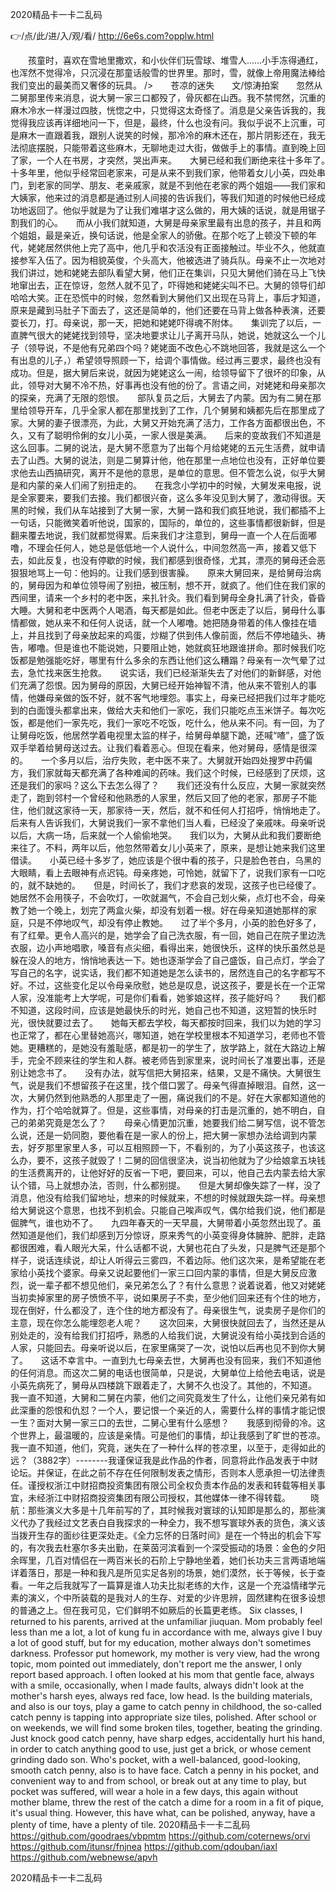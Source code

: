 
2020精品卡一卡二乱码




👉/点/此/进/入/观/看/ http://6e6s.com?opplw.html




　　孩童时，喜欢在雪地里撒欢，和小伙伴们玩雪球、堆雪人……小手冻得通红，也浑然不觉得冷，只沉浸在那童话般雪的世界里。那时，雪，就像上帝用魔法棒给我们变出的最美而又奢侈的玩具。
/>　　苍凉的迷失　　文/惊涛拍案　　忽然从二舅那里传来消息，说大舅一家三口都殁了，骨灰都在山西。我不禁愕然，沉重的麻木冷水一样漫过四肢，恍惚之中，只觉得这太奇怪了。消息是父亲告诉我的，我觉得我应该再详细地问一下，但是，最终，什么也没有问。我似乎说不上沉重，可是麻木一直跟着我，跟别人说笑的时候，那冷冷的麻木还在，那片阴影还在，我无法彻底摆脱，只能带着这些麻木，无聊地走过大街，做做手上的事情。直到晚上回了家，一个人在书房，才突然，哭出声来。　　大舅已经和我们断绝来往十多年了。　　十多年里，他似乎经常回老家来，可是从来不到我们家，他带着女儿小英，四处串门，到老家的同学、朋友、老亲戚家，就是不到他在老家的两个姐姐——我们家和大姨家，他来过的消息都是通过别人间接的告诉我们，等我们知道的时候他已经成功地返回了。他似乎就是为了让我们难堪才这么做的，用大姨的话说，就是用锯子割我们的心。　　而从小我们就知道，大舅是母亲家里最有出息的孩子，并且和两个姐姐，最是亲近，换句话说，他是全家人的骄傲。在那个吃了上顿没下顿的年代，姥姥居然供他上完了高中，他几乎和农活没有正面接触过。毕业不久，他就直接参军入伍了。因为相貌英俊，个头高大，他被选进了骑兵队。母亲不止一次地对我们讲过，她和姥姥去部队看望大舅，他们正在集训，只见大舅他们骑在马上飞快地窜出去，正在惊讶，忽然人就不见了，吓得她和姥姥尖叫不已。大舅的领导们却哈哈大笑。正在恐慌中的时候，忽然看到大舅他们又出现在马背上，事后才知道，原来是藏到马肚子下面去了，这还是简单的，他们还要在马背上做各种表演，还要耍长刀，打。母亲说，那一天，把她和姥姥吓得魂不附体。　　集训完了以后，一直脾气很大的姥姥找到领导，坚决地要求让儿子离开马队，她说，她就这么一个儿子（领导说，不是他有兄弟四个吗？姥姥面不改色心不跳地回答，我就是这么一个有出息的儿子，）希望领导照顾一下，给调个事情做。经过再三要求，最终也没有成功。但是，据大舅后来说，就因为姥姥这么一闹，给领导留下了很坏的印象，从此，领导对大舅不冷不热，好事再也没有他的份了。言语之间，对姥姥和母亲那次的探亲，充满了无限的怨恨。　　部队复员之后，大舅去了内蒙。因为有二舅在那里给领导开车，几乎全家人都在那里找到了工作，几个舅舅和姨都先后在那里成了家。大舅的妻子很漂亮，为此，大舅又开始充满了活力，工作各方面都很出色，不久，又有了聪明伶俐的女儿小英，一家人很是美满。　　后来的变故我们不知道是这么回事。二舅的说法，是大舅不愿意为了出每个月给姥姥的五元生活费，就申请去了山西。大舅的说法，则是二舅算计他，他在那里一点地位也没有，正好单位要求他去山西搞研究，离开不是他的意思，是单位的意思。但不管怎么说，似乎大舅是和内蒙的亲人们闹了别扭走的。　　在我念小学初中的时候，大舅发来电报，说是全家要来，要我们去接。我们都很兴奋，这么多年没见到大舅了，激动得很。天黑的时候，我们从车站接到了大舅一家，大舅一路和我们疯狂地说，我们都插不上一句话，只能微笑着听他说，国家的，国际的，单位的，这些事情都很新鲜，但是翻来覆去地说，我们就都觉得累。后来我们才注意到，舅母一直一个人在后面嘟噜，不理会任何人，她总是低低地一个人说什么，中间忽然高一声，接着又低下去，如此反复，也没有停歇的时候，我们都感到很奇怪，尤其，漂亮的舅母还会恶狠狠地骂上一句：他妈的。让我们感到很害臊。　　原来大舅回来，是给舅母治病的，舅母因为和单位领导闹了别扭，被压制，想不开，就疯了。他们住在我们家的西间里，请来一个乡村的老中医，来扎针灸。我们看到舅母全身扎满了针灸，昏昏大睡。大舅和老中医两个人喝酒，每天都是如此。但老中医走了以后，舅母什么事情都做，她从来不和任何人说话，就一个人嘟噜。她把随身带着的伟人像挂在墙上，并且找到了母亲放起来的鸡蛋，炒糊了供到伟人像前面，然后不停地磕头、祷告，嘟噜。但是谁也不能说她，只要阻止她，她就疯狂地跟谁拼命。那时候我们吃饭都是勉强能吃好，哪里有什么多余的东西让他们这么糟蹋？母亲有一次气晕了过去，急忙找来医生抢救。　　说实话，我们已经渐渐失去了对他们的新鲜感，对他们充满了怨恨。因为舅母的原因，大舅已经开始神智不清，他从来不管别人的事情，他嫌母亲做的饭不好，就不客气地埋怨。事实上，母亲已经把我们过年才能吃到的白面馒头都拿出来，做给大夫和他们一家吃，我们只能吃点玉米饼子。每次吃饭，都是他们一家先吃，我们一家吃不吃饭，吃什么，他从来不问。有一回，为了让舅母吃饭，他居然学着电视里太监的样子，给舅母单腿下跪，还喊“喳”，盛了饭双手举着给舅母送过去。让我们看着恶心。但现在看来，他对舅母，感情是很深的。　　一个多月以后，治疗失败，老中医不来了。大舅就开始四处搜罗中药偏方，我们家就每天都充满了各种难闻的药味。我们这个时候，已经感到了厌烦，这还是我们的家吗？这么下去怎么得了？　　我们还没有什么反应，大舅一家就突然走了，跑到邻村一个曾经和他熟悉的人家里，然后又回了他的老家，那房子不能住，他们就这家待一天，那家待一天，然后，就不和任何人打招呼，悄悄地走了。后来有人告诉我们，大舅说我们一家不拿他们当人看，已经没了亲戚味。母亲听说以后，大病一场，后来就一个人偷偷地哭。　　我们以为，大舅从此和我们要断绝来往了。不料，两年以后，他忽然带着女儿小英来了，原来，是想让她来我们这里借读。　　小英已经十多岁了，她应该是个很中看的孩子，只是脸色苍白，乌黑的大眼睛，看上去眼神有点迟钝。母亲疼她，可怜她，就留下了，说我们家有一口吃的，就不缺她的。　　但是，时间长了，我们才悲哀的发现，这孩子也已经傻了。她居然不会用筷子，不会吹灯，一吹就漏气，不会自己划火柴，点灯也不会，母亲教了她一个晚上，划完了两盒火柴，却没有划着一根。好在母亲知道她那样的家庭，只是不停地叹气，却没有停止教她。　　过了半个多月，小英的脸色好多了，有了红晕。更令人高兴的是，她学会了自己洗衣服，有一回，她自己在院子里边洗衣服，边小声地唱歌，嗓音有点尖细，看得出来，她很快乐，这样的快乐虽然总是躲在没人的地方，悄悄地表达一下。她也逐渐学会了自己盛饭，自己点灯，学会了写自己的名字，说实话，我们都不知道她是怎么读书的，居然连自己的名字都写不好。不过，这些变化足以令母亲欣慰，她总是叹息，说这孩子，要是长在一个正常人家，没准能考上大学呢，可是你们看看，她爹娘这样，孩子能好吗？　　我们都不知道，这段时间，应该是她最快乐的时光，她自己也不知道，这短暂的快乐时光，很快就要过去了。　　她每天都去学校，每天都按时回来，我们以为她的学习也正常了，都在心里替她高兴，哪知道，她在学校里根本不知道学习，老师也不管她。更糟糕的，是她没有羞耻感，都是初一的学生了，放学路上，就在大路边上解手，完全不顾来往的学生和人群。被老师告到家里来，说时间长了准要出事，还是别让她念书了。　　没有办法，就写信把大舅招来，结果，又是不痛快。大舅很生气，说是我们不想留孩子在这里，找个借口罢了。母亲气得直掉眼泪。自然，这一次，大舅仍然到他熟悉的人那里走了一圈，痛说我们的不是。好在大家都知道他的作为，打个哈哈就算了。但是，这些事情，对母亲的打击是沉重的，她不明白，自己的弟弟究竟是怎么了？　　母亲心情更加沉重，她要我们给二舅写信，说不管怎么说，还是一奶同胞，要他看在是一家人的份上，把大舅一家想办法给调到内蒙去，好歹那里家里人多，可以互相照顾一下，不看别的，为了小英这孩子，也该这么办，要不，这孩子就毁了！二舅的回信很坚决，说当初他就为了少给娘拿五块钱的生活费离开的，让他好好的反省一下吧，要回来，可以，他自己去内蒙去给大家认个错，马上就想办法，否则，什么都别提。　　但是大舅却像失踪了一样，没了消息，他没有给我们留地址，想来的时候就来，不想的时候就跟失踪一样。母亲想给大舅说这个意思，也找不到机会。只能自己唉声叹气，偶尔给我们说，他们都是倔脾气，谁也劝不了。　　九四年春天的一天早晨，大舅带着小英忽然出现了。虽然知道是他们，我们却感到万分惊讶，原来秀气的小英变得身体臃肿、肥胖，走路都很困难，看人眼光大呆，什么话都不说，大舅也花白了头发，只是脾气还是那个样子，说话连续说，却让人听得云三雾四，不着边际。他们这次来，是希望能在老家给小英找个婆家。母亲又说起要他们一家三口回内蒙的事情，但是大舅反应激烈，说一辈子都不想见他们，亲兄弟怎么了？有什么意思？说着说着，他又对姥姥当初卖掉家里的房子愤愤不平，说如果房子不卖，至少他们回来还有个住的地方，现在倒好，什么都没了，连个住的地方都没有了。母亲很生气，说卖房子是你们的主意，现在你怎么能埋怨老人呢？　　这次回来，大舅很快就回去了，当然还是从别处走的，没有给我们打招呼，熟悉的人给我们说，大舅说没有给小英找到合适的人家，只能回去。母亲听说以后，在家里痛哭了一次，说怕以后再也见不到你大舅了。　　这话不幸言中。一直到九七母亲去世，大舅再也没有回来，我们不知道他的任何消息。而这次二舅的电话也很简单，只是说，大舅单位上给他去电话，说是小英先病死了，舅母从四楼跳下跟着走了，大舅不久也没了。其他的，不知道。　　我一直不知道，大舅和二舅在内蒙，他们之间究竟发生了什么，让他们亲兄弟有如此深重的怨恨和仇怼？一个人，要记恨一个亲近的人，需要什么样的事情才能记恨一生？面对大舅一家三口的去世，二舅心里有什么感想？　　我感到彻骨的冷。这个世界上，最温暖的，应该是亲情。可是他们的事情，却让我感到了旷世的苍凉。我一直不知道，他们，究竟，迷失在了一种什么样的苍凉里，以至于，走得如此的远？（3882字）--------我谨保证我是此作品的作者，同意将此作品发表于中财论坛。并保证，在此之前不存在任何限制发表之情形，否则本人愿承担一切法律责任。谨授权浙江中财招商投资集团有限公司全权负责本作品的发表和转载等相关事宜，未经浙江中财招商投资集团有限公司授权，其他媒体一律不得转载。
　　晓航：那些演义大多是十几年前写的了，其时候我对寰球的认知即是那么的，那些演义代办了我经过文艺表白自我探求的一种全力，我不想写寰球外表的货色，演义该当拨开生存的面纱往更深处走。《全力忘怀的日落时间》是在一个特出的机会下写的，有次我去杜塞尔多夫出勤，在莱茵河滨看到一个深受振动的场景：金色的夕阳余晖里，几百对情侣在一两百米长的石阶上宁静地坐着，她们长功夫三言两语地端详着落日，那是一种和我凡是所见实足各别的场景，她们漠然，长于等候，长于查看。一年之后我就写了一篇算是谁人功夫比拟老练的大作，这是一个充溢情绪学元素的演义，个中所装载的是我对人的生存、对爱的少许思辨，固然建构在很多设想的普通之上。但在我可见，它们鲜明不如厥后的长篇更老练。
Six classes, I returned to his parents, arrived at the unfamiliar jiuquan.
Mom probably feel less than me a lot, a lot of kung fu in accordance with me, always give I buy a lot of good stuff, but for my education, mother always don't sometimes darkness.
Professor put homework, my mother is very view, had the wrong topic, mom pointed out immediately, don't report me the answer, I only report based approach.
I often looked at his mom that gentle face, always with a smile, occasionally, when I made faults, always didn't look at the mother's harsh eyes, always red face, low head.
Is the building materials, and also is our toys, play a game to catch penny in childhood, the so-called catch penny is tapping into appropriate size tiles, polished.
After school or on weekends, we will find some broken tiles, together, beating the grinding.
Just knock good catch penny, have sharp edges, accidentally hurt his hand, in order to catch anything good to use, just get a brick, or whose cement grinding dado son.
Who's pocket, with a well-balanced, good-looking, smooth catch penny, also is to have face.
Catch a penny in his pocket, and convenient way to and from school, or break out at any time to play, but pocket was suffered, will wear a hole in a few days, this again without mother blame, threw the rest of the catch a dime for a room in a fit of pique, it's usual thing.
However, this have what, can be polished, anyway, have a plenty of time, have a plenty of tile.
2020精品卡一卡二乱码 https://github.com/goodraes/vbpmtm
https://github.com/coternews/orvi
https://github.com/itunsr/fnjnea
https://github.com/qdouban/iaxl
https://github.com/webnewse/apvh





2020精品卡一卡二乱码
